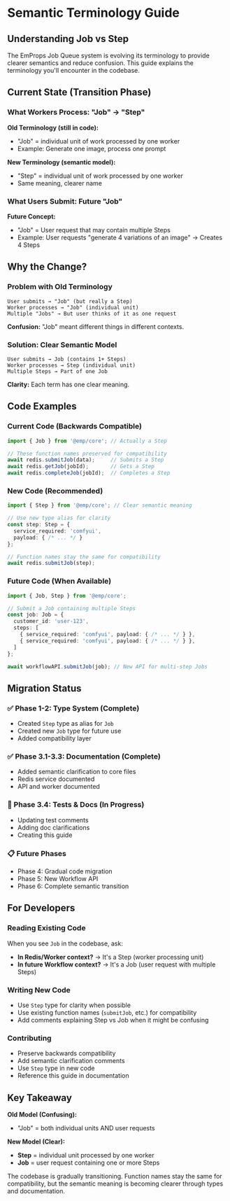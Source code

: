 # Semantic Terminology Guide

## Understanding Job vs Step

The EmProps Job Queue system is evolving its terminology to provide clearer semantics and reduce confusion. This guide explains the terminology you'll encounter in the codebase.

## Current State (Transition Phase)

### What Workers Process: "Job" → "Step"

**Old Terminology (still in code):**
- "Job" = individual unit of work processed by one worker
- Example: Generate one image, process one prompt

**New Terminology (semantic model):**
- "Step" = individual unit of work processed by one worker
- Same meaning, clearer name

### What Users Submit: Future "Job"

**Future Concept:**
- "Job" = User request that may contain multiple Steps
- Example: User requests "generate 4 variations of an image" → Creates 4 Steps

## Why the Change?

### Problem with Old Terminology
```
User submits → "Job" (but really a Step)
Worker processes → "Job" (individual unit)
Multiple "Jobs" → But user thinks of it as one request
```

**Confusion:** "Job" meant different things in different contexts.

### Solution: Clear Semantic Model
```
User submits → Job (contains 1+ Steps)
Worker processes → Step (individual unit)
Multiple Steps → Part of one Job
```

**Clarity:** Each term has one clear meaning.

## Code Examples

### Current Code (Backwards Compatible)

```typescript
import { Job } from '@emp/core'; // Actually a Step

// These function names preserved for compatibility
await redis.submitJob(data);     // Submits a Step
await redis.getJob(jobId);       // Gets a Step
await redis.completeJob(jobId);  // Completes a Step
```

### New Code (Recommended)

```typescript
import { Step } from '@emp/core'; // Clear semantic meaning

// Use new type alias for clarity
const step: Step = {
  service_required: 'comfyui',
  payload: { /* ... */ }
};

// Function names stay the same for compatibility
await redis.submitJob(step);
```

### Future Code (When Available)

```typescript
import { Job, Step } from '@emp/core';

// Submit a Job containing multiple Steps
const job: Job = {
  customer_id: 'user-123',
  steps: [
    { service_required: 'comfyui', payload: { /* ... */ } },
    { service_required: 'comfyui', payload: { /* ... */ } },
  ]
};

await workflowAPI.submitJob(job); // New API for multi-step Jobs
```

## Migration Status

### ✅ Phase 1-2: Type System (Complete)
- Created `Step` type as alias for `Job`
- Created new `Job` type for future use
- Added compatibility layer

### ✅ Phase 3.1-3.3: Documentation (Complete)
- Added semantic clarification to core files
- Redis service documented
- API and worker documented

### 🚧 Phase 3.4: Tests & Docs (In Progress)
- Updating test comments
- Adding doc clarifications
- Creating this guide

### 📋 Future Phases
- Phase 4: Gradual code migration
- Phase 5: New Workflow API
- Phase 6: Complete semantic transition

## For Developers

### Reading Existing Code
When you see `Job` in the codebase, ask:
- **In Redis/Worker context?** → It's a Step (worker processing unit)
- **In future Workflow context?** → It's a Job (user request with multiple Steps)

### Writing New Code
- Use `Step` type for clarity when possible
- Use existing function names (`submitJob`, etc.) for compatibility
- Add comments explaining Step vs Job when it might be confusing

### Contributing
- Preserve backwards compatibility
- Add semantic clarification comments
- Use `Step` type in new code
- Reference this guide in documentation

## Key Takeaway

**Old Model (Confusing):**
- "Job" = both individual units AND user requests

**New Model (Clear):**
- **Step** = individual unit processed by one worker
- **Job** = user request containing one or more Steps

The codebase is gradually transitioning. Function names stay the same for compatibility, but the semantic meaning is becoming clearer through types and documentation.
